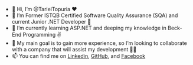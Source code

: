 - 👋 Hi, I’m @TarielTopuria ❤️
- 👀 I’m Former ISTQB Certified Software Quality Assurance (SQA) and current Junior .NET Developer 🤩
- 🌱 I’m currently learning ASP.NET and deeping my knowledge in Beck-End Programming ✌️
- 💞️ My main goal is to gain more experience, so I’m looking to collaborate with a company that will assist my development 👨‍🎓
- 📫 You can find me on <a href="https://www.linkedin.com/in/tato-topuria-495892170/" target="_blank">Linkedin<a>, <a href="https://github.com/TarielTopuria" target="_blank">GitHub</a>, and <a href="https://www.facebook.com/profile.php?id=100014029364460" target="_blank">Facebook</a>
